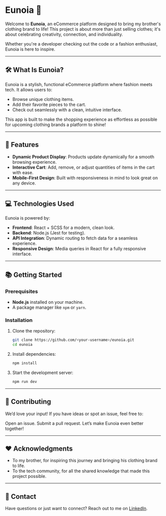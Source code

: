 # Eunoia 🌟  
Welcome to **Eunoia**, an eCommerce platform designed to bring my brother's clothing brand to life! This project is about more than just selling clothes; it's about celebrating creativity, connection, and individuality.  

Whether you're a developer checking out the code or a fashion enthusiast, Eunoia is here to inspire.  

---

## 🛠️ What Is Eunoia?  
Eunoia is a stylish, functional eCommerce platform where fashion meets tech. It allows users to:  
- Browse unique clothing items.  
- Add their favorite pieces to the cart.  
- Check out seamlessly with a clean, intuitive interface.  

This app is built to make the shopping experience as effortless as possible for upcoming clothing brands a platform to shine!  

---

## 🚀 Features  
- **Dynamic Product Display**: Products update dynamically for a smooth browsing experience.  
- **Interactive Cart**: Add, remove, or adjust quantities of items in the cart with ease.  
- **Mobile-First Design**: Built with responsiveness in mind to look great on any device.  

---

## 💻 Technologies Used  
Eunoia is powered by:  
- **Frontend**: React + SCSS for a modern, clean look.  
- **Backend**: Node.js (Jest for testing).  
- **API Integration**: Dynamic routing to fetch data for a seamless experience.  
- **Responsive Design**: Media queries in React for a fully responsive interface.  

---

## 📚 Getting Started  

### Prerequisites  
- **Node.js** installed on your machine.  
- A package manager like `npm` or `yarn`.  

### Installation  
1. Clone the repository:  
   ```bash  
   git clone https://github.com/<your-username>/eunoia.git  
   cd eunoia
   ```
   
2. Install dependencies:  
   ```bash
   npm install
   ```
   
3. Start the development server:
   ```bash
   npm run dev
   ```

---

## 🤝 Contributing
We’d love your input! If you have ideas or spot an issue, feel free to:

Open an issue.
Submit a pull request.
Let’s make Eunoia even better together!

---

## ❤️ Acknowledgments
- To my brother, for inspiring this journey and bringing his clothing brand to life.
- To the tech community, for all the shared knowledge that made this project possible.

---

## 📩 Contact
Have questions or just want to connect? Reach out to me on [LinkedIn](https://www.linkedin.com/in/diamond-brown-8305642a1/).

